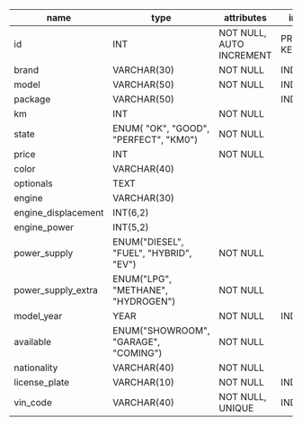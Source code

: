 | name                | type                                   | attributes               | index       |
| ------------------- | -------------------------------------- | ------------------------ | ----------- |
| id                  | INT                                    | NOT NULL, AUTO INCREMENT | PRIMARY KEY |
| brand               | VARCHAR(30)                            | NOT NULL                 | INDEX       |
| model               | VARCHAR(50)                            | NOT NULL                 | INDEX       |
| package             | VARCHAR(50)                            |                          | INDEX       |
| km                  | INT                                    | NOT NULL                 |             |
| state               | ENUM( "OK", "GOOD", "PERFECT", "KM0")  | NOT NULL                 |             |
| price               | INT                                    | NOT NULL                 |             |
| color               | VARCHAR(40)                            |                          |             |
| optionals           | TEXT                                   |                          |             |
| engine              | VARCHAR(30)                            |                          |             |
| engine_displacement | INT(6,2)                               |                          |             |
| engine_power        | INT(5,2)                               |                          |             |
| power_supply        | ENUM("DIESEL", "FUEL", "HYBRID", "EV") | NOT NULL                 |             |
| power_supply_extra  | ENUM("LPG", "METHANE", "HYDROGEN")     | NOT NULL                 |             |
| model_year          | YEAR                                   | NOT NULL                 | INDEX       |
| available           | ENUM("SHOWROOM", "GARAGE", "COMING")   | NOT NULL                 |             |
| nationality         | VARCHAR(40)                            | NOT NULL                 |             |
| license_plate       | VARCHAR(10)                            | NOT NULL                 | INDEX       |
| vin_code            | VARCHAR(40)                            | NOT NULL, UNIQUE         | INDEX       |
